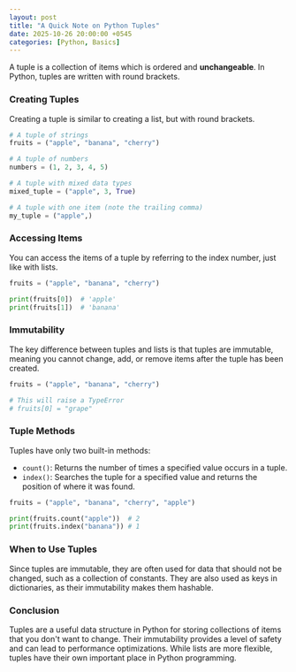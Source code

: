 ```yaml
---
layout: post
title: "A Quick Note on Python Tuples"
date: 2025-10-26 20:00:00 +0545
categories: [Python, Basics]
---
```


A tuple is a collection of items which is ordered and **unchangeable**. In Python, tuples are written with round brackets.

### Creating Tuples

Creating a tuple is similar to creating a list, but with round brackets.

```python
# A tuple of strings
fruits = ("apple", "banana", "cherry")

# A tuple of numbers
numbers = (1, 2, 3, 4, 5)

# A tuple with mixed data types
mixed_tuple = ("apple", 3, True)

# A tuple with one item (note the trailing comma)
my_tuple = ("apple",)
```

### Accessing Items

You can access the items of a tuple by referring to the index number, just like with lists.

```python
fruits = ("apple", "banana", "cherry")

print(fruits[0])  # 'apple'
print(fruits[1])  # 'banana'
```

### Immutability

The key difference between tuples and lists is that tuples are immutable, meaning you cannot change, add, or remove items after the tuple has been created.

```python
fruits = ("apple", "banana", "cherry")

# This will raise a TypeError
# fruits[0] = "grape"
```

### Tuple Methods

Tuples have only two built-in methods:

- `count()`: Returns the number of times a specified value occurs in a tuple.
- `index()`: Searches the tuple for a specified value and returns the position of where it was found.

```python
fruits = ("apple", "banana", "cherry", "apple")

print(fruits.count("apple"))  # 2
print(fruits.index("banana")) # 1
```

### When to Use Tuples

Since tuples are immutable, they are often used for data that should not be changed, such as a collection of constants. They are also used as keys in dictionaries, as their immutability makes them hashable.

### Conclusion

Tuples are a useful data structure in Python for storing collections of items that you don't want to change. Their immutability provides a level of safety and can lead to performance optimizations. While lists are more flexible, tuples have their own important place in Python programming.
